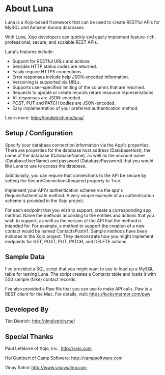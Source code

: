 About Luna
==========

Luna is a Xojo-based framework that can be used to create RESTful APIs for 
MySQL and Amazon Aurora databases.

With Luna, Xojo developers can quickly and easily implement feature-rich, 
professional, secure, and scalable REST APIs.

Luna's features include:
- Support for RESTful URLs and actions.
- Sensible HTTP status codes are returned.
- Easily require HTTPS connections.
- Error responses include help JSON-encoded information.
- Versioning is supported via URLs.
- Supports user-specified limiting of the columns that are returned.
- Requests to update or create records return resource representations.
- All responses are JSON-encoded.
- POST, PUT and PATCH bodies are JSON-encoded.
- Easy implementation of your preferred authentication method.

Learn more: http://timdietrich.me/luna/


## Setup / Configuration

Specify your database connection information via the App's properties. There are properties for the database host address (DatabaseHost), the name of the database (DatabaseName), as well as the account name (DatabaseUserName) and password (DatabasePassword) that you would like Luna to use to access the database.

Additionally, you can require that connections to the API be secure by setting the SecureConnectionsRequired property to True.

Implement your API's authentication scheme via the app's RequestAuthenticate method. A very simple example of an authentication scheme is provided in the Xojo project.

For each endpoint that you wish to support, create a corresponding app method. Name the methods according to the entities and actions that you wish to support, as well as the version of the API that the method is intended for. For example, a method to support the creation of a new contact would be named ContactsPostV1. Sample methods have been included in the Xojo project. They demonstrate how you might implement endpoints for GET, POST, PUT, PATCH, and DELETE actions.


## Sample Data

I've provided a SQL script that you might want to use to load up a MySQL table for testing Luna. The script creates a Contacts table and loads it with 500 sample (fake) contact records.

I've also provided a Paw file that you can use to make API calls. Paw is a REST client for the Mac. For details, visit: https://luckymarmot.com/paw


## Developed By

Tim Dietrich: http://timdietrich.me/



## Special Thanks

Paul Lefebvre of Xojo, Inc.: http://xojo.com

Hal Gumbert of Camp Software: http://campsoftware.com

Vinay Sahni: http://www.vinaysahni.com



